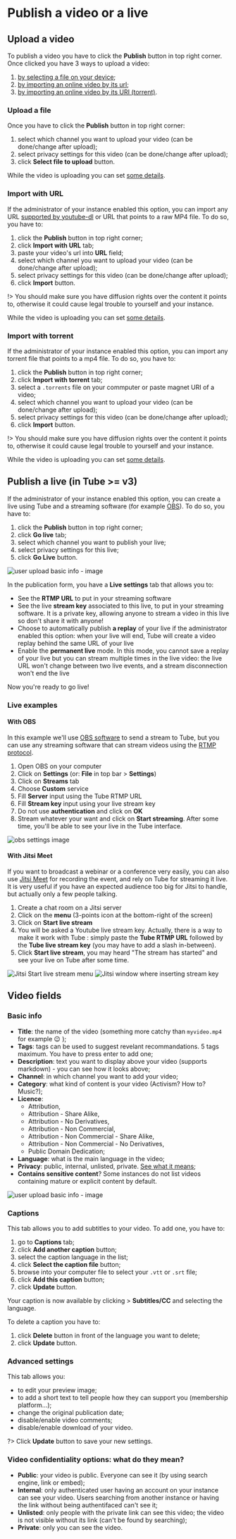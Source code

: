 # Publish a video or a live

## Upload a video

To publish a video you have to click the <i data-feather="upload-cloud"></i>**Publish** button in top right corner. Once clicked you have 3 ways to upload a video:

  1. [by selecting a file on your device](use-create-upload-video?id=upload-a-file);
  1. [by importing an online video by its url](use-create-upload-video?id=import-with-url);
  1. [by importing an online video by its URI (torrent)](use-create-upload-video?id=import-with-torrent).

### Upload a file

Once you have to click the <i data-feather="upload-cloud"></i>**Publish** button in top right corner:

  1. select which channel you want to upload your video (can be done/change after upload);
  1. select privacy settings for this video (can be done/change after upload);
  1. click **Select file to upload** button.

While the video is uploading you can set [some details](use-create-upload-video?id=video-fields).

### Import with URL

If the administrator of your instance enabled this option, you can import any URL [supported by youtube-dl](https://ytdl-org.github.io/youtube-dl/supportedsites.html) or URL that points to a raw MP4 file. To do so, you have to:

  1. click the <i data-feather="upload-cloud"></i>**Publish** button in top right corner;
  1. click **Import with URL** tab;
  1. paste your video's url into **URL** field;
  1. select which channel you want to upload your video (can be done/change after upload);
  1. select privacy settings for this video (can be done/change after upload);
  1. click **Import** button.

!> You should make sure you have diffusion rights over the content it points to, otherwise it could cause legal trouble to yourself and your instance.

While the video is uploading you can set [some details](use-create-upload-video?id=video-fields).

### Import with torrent

If the administrator of your instance enabled this option, you can import any torrent file that points to a mp4 file. To do so, you have to:

  1. click the <i data-feather="upload-cloud"></i>**Publish** button in top right corner;
  1. click **Import with torrent** tab;
  1. select a `.torrents` file on your commputer or paste magnet URI of a video;
  1. select which channel you want to upload your video (can be done/change after upload);
  1. select privacy settings for this video (can be done/change after upload);
  1. click **Import** button.

!> You should make sure you have diffusion rights over the content it points to, otherwise it could cause legal trouble to yourself and your instance.

While the video is uploading you can set [some details](use-create-upload-video?id=video-fields).

## Publish a live (in Tube >= v3)

If the administrator of your instance enabled this option, you can create a live using Tube and a streaming software (for example [OBS](https://obsproject.com/)). To do so, you have to:

  1. click the <i data-feather="upload-cloud"></i>**Publish** button in top right corner;
  1. click **Go live** tab;
  1. select which channel you want to publish your live;
  1. select privacy settings for this live;
  1. click **Go Live** button.

![user upload basic info - image](/assets/go-live-UI.png)

In the publication form, you have a **Live settings** tab that allows you to:

 * See the **RTMP URL** to put in your streaming software
 * See the live **stream key** associated to this live, to put in your streaming software. It is a private key, allowing anyone to stream a video in this live so don't share it with anyone!
 * Choose to automatically publish **a replay** of your live if the administrator enabled this option: when your live will end, Tube will create a video replay behind the same URL of your live
 * Enable the **permanent live** mode. In this mode, you cannot save a replay of your live but you can stream multiple times in the live video: the live URL won't change between two live events, and a stream disconnection won't end the live

Now you're ready to go live! 

### Live examples
#### With OBS

In this example we'll use [OBS software](https://obsproject.com/) to send a stream to Tube, but you can use
any streaming software that can stream videos using the [RTMP protocol](https://en.wikipedia.org/wiki/Real-Time_Messaging_Protocol).

 1. Open OBS on your computer
 1. Click on **Settings** (or: **File** in top bar > **Settings**)
 1. Click on **Streams** tab
 1. Choose **Custom** service
 1. Fill **Server** input using the Tube RTMP URL
 1. Fill **Stream key** input using your live stream key
 1. Do not use **authentication** and click on **OK**
 1. Stream whatever your want and click on **Start streaming**. After some time, you'll be able to see your live in the Tube interface.

![obs settings image](/assets/live-obs-settings.png)

#### With Jitsi Meet

If you want to broadcast a webinar or a conference very easily, you can also use [Jitsi Meet](https://meet.jit.si) for recording the event, and rely on Tube for streaming it live. It is very useful if you have an expected audience too big for Jitsi to handle, but actually only a few people talking.

1. Create a chat room on a Jitsi server
1. Click on the **menu** (3-points icon at the bottom-right of the screen)
1. Click on **Start live stream**
1. You will be asked a Youtube live stream key. Actually, there is a way to make it work with Tube : simply paste the **Tube RTMP URL** followed by the **Tube live stream key** (you may have to add a slash in-between).
1. Click **Start live stream**, you may heard "The stream has started" and see your live on Tube after some time.

![Jitsi Start live stream menu](/assets/jitsi-start-live-stream.png)
![Jitsi window where inserting stream key](/assets/jitsi-insert-stream-key.png)

## Video fields

### Basic info

  * **Title**: the name of the video (something more catchy than `myvideo.mp4` for example :wink: );
  * **Tags**: tags can be used to suggest revelant recommandations. 5 tags maximum. You have to press enter to add one;
  * **Description**: text you want to display above your video (supports markdown) - you can see how it looks above;
  * **Channel**: in which channel you want to add your video;
  * **Category**: what kind of content is your video (Activism? How to? Music?);
  * **Licence**:
    * Attribution,
    * Attribution - Share Alike,
    * Attribution - No Derivatives,
    * Attribution - Non Commercial,
    * Attribution - Non Commercial - Share Alike,
    * Attribution - Non Commercial - No Derivatives,
    * Public Domain Dedication;
  * **Language**: what is the main language in the video;
  * **Privacy**: public, internal, unlisted, private. [See what it means](use-create-upload-video?id=video-confidentiality-options-what-do-they-mean);
  * **Contains sensitive content**? Some instances do not list videos containing mature or explicit content by default.

![user upload basic info - image](/assets/user-upload-video-basic-info.png)

### Captions

This tab allows you to add subtitles to your video. To add one, you have to:

  1. go to **Captions** tab;
  1. click <i data-feather="plus-circle"></i> **Add another caption** button;
  1. select the caption language in the list;
  1. click **Select the caption file** button;
  1. browse into your computer file to select your `.vtt` or `.srt` file;
  1. click **Add this caption** button;
  1. click **<i data-feather="check-circle"></i> Update** button.

Your caption is now available by clicking <i data-feather="settings"></i> > **Subtitles/CC** and selecting the language.

To delete a caption you have to:

  1. click **Delete** button in front of the language you want to delete;
  1. click **<i data-feather="check-circle"></i> Update** button.

### Advanced settings

This tab allows you:

  * to edit your preview image;
  * to add a short text to tell people how they can support you (membership platform...);
  * change the original publication date;
  * disable/enable video comments;
  * disable/enable download of your video.

?> Click **<i data-feather="check-circle"></i> Update** button to save your new settings.

### Video confidentiality options: what do they mean?

  * **Public**: your video is public. Everyone can see it (by using search engine, link or embed);
  * **Internal**: only authenticated user having an account on your instance can see your video. Users searching from another instance or having the link without being authentifaced can't see it;
  * **Unlisted**: only people with the private link can see this video; the video is not visible without its link (can't be found by searching);
  * **Private**: only you can see the video.
